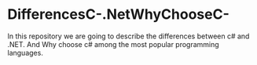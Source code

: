 # DifferencesC-.NetWhyChooseC-
In this repository we are going to describe the differences between c# and .NET. And Why choose c# among the most popular programming languages.
